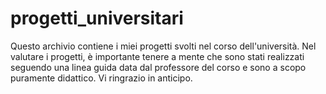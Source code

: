 # progetti_universitari
Questo archivio contiene i miei progetti svolti nel corso dell'università. 
Nel valutare i progetti, è importante tenere a mente che sono stati realizzati seguendo una linea guida data dal professore del corso e  sono a scopo puramente didattico. 
Vi  ringrazio in anticipo. 
